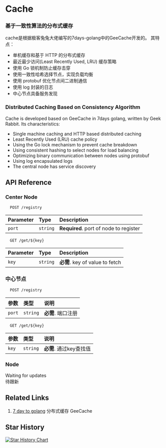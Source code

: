 
# Cache 
### 基于一致性算法的分布式缓存

cache是根据极客兔兔大佬编写的7days-golang中的GeeCache开发的。
其特点：  
* 单机缓存和基于 HTTP 的分布式缓存  
* 最近最少访问(Least Recently Used, LRU) 缓存策略  
* 使用 Go 锁机制防止缓存击穿  
* 使用一致性哈希选择节点，实现负载均衡  
* 使用 protobuf 优化节点间二进制通信  
* 使用 log 封装的日志  
* 中心节点具备服务发现  
### Distributed Caching Based on Consistency Algorithm

Cache is developed based on GeeCache in 7days golang, written by Geek Rabbit.
Its characteristics:  
* Single machine caching and HTTP based distributed caching  
* Least Recently Used (LRU) cache policy  
* Using the Go lock mechanism to prevent cache breakdown  
* Using consistent hashing to select nodes for load balancing  
* Optimizing binary communication between nodes using protobuf  
* Using log encapsulated logs  
* The central node has service discovery  

## API Reference

### Center Node
```http
  POST /registry
```

| Parameter | Type     | Description                |
| :-------- | :------- | :------------------------- |
| `port` | `string` | **Required**. port of node to register|

```http
  GET /get/${key}
```

| Parameter | Type     | Description                       |
| :-------- | :------- | :-------------------------------- |
| `key`      | `string` | **必需**. key of value to fetch |

### 中心节点
```http
  POST /registry
```

| 参数   | 类型     | 说明                |
| :-------- | :------- | :------------------------- |
| `port` | `string` | **必需**. 端口注册|

```http
  GET /get/${key}
```

| 参数 | 类型     | 说明                       |
| :-------- | :------- | :-------------------------------- |
| `key`      | `string` | **必需**. 通过key查找值 |

### Node
Waiting for updates  
待跟新



## Related Links
1. [7 day to golang]( https://github.com/geektutu/7days-golang/tree/master)                                             分布式缓存 GeeCache
## Star History

[![Star History Chart](https://api.star-history.com/svg?repos=jarvis0919/Cache&type=Date)](https://star-history.com/#jarvis0919/Cache&Date)